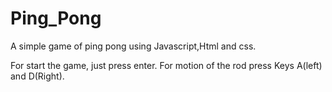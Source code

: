 # Ping_Pong
A simple game of ping pong using Javascript,Html and css.

For start the game, just press enter.
For motion of the rod press Keys A(left) and D(Right).
